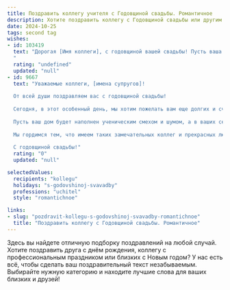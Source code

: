 ```yaml
---
title: Поздравить коллегу учителя с Годовщиной свадьбы. Романтичное
description: Хотите поздравить коллегу с Годовщиной свадьбы или другим праздником? Наш ИИ создаст незабываемое поздравление, а вы обязательно выделитесь среди других.  
date: 2024-10-25
tags: second tag
wishes:
- id: 103419
  text: "Дорогая [Имя коллеги], с годовщиной вашей свадьбы! Пусть ваша любовь, как прекрасный учебник,  будет написана самыми яркими и трогательными главами, полными нежности, взаимопонимания и счастливых мгновений. Желаю вам, чтобы каждый день вашей совместной жизни был наполнен теплотой, как уютный классный час, и радостью, сравнимой с успехом ваших учеников!  Будьте счастливы!
  "
  rating: "undefined"
  updated: "null"
- id: 9667
  text: "Уважаемые коллеги, [имена супругов]!
  
  От всей души поздравляем вас с годовщиной свадьбы!
  
  Сегодня, в этот особенный день, мы хотим пожелать вам еще долгих и счастливых лет совместной жизни. Пусть ваш союз будет крепким и нерушимым, как учебный класс. Пусть понимание, поддержка и любовь будут вашими верными спутницами на каждом жизненном уроке.
  
  Пусть ваш дом будет наполнен ученическим смехом и шумом, а в ваших сердцах всегда будет царить романтическая атмосфера тетрадей и учебников.
  
  Мы гордимся тем, что имеем таких замечательных коллег и прекрасных людей, как вы. Желаем вам и дальше радовать всех нас своим присутствием и профессионализмом.
  
  С годовщиной свадьбы!"
  rating: "0"
  updated: "null"

selectedValues:
  recipients: "kollegu"
  holidays: "s-godovshinoj-svavadby"
  professions: "uchitel"
  style: "romantichnoe"

links:
- slug: "pozdravit-kollegu-s-godovshinoj-svavadby-romantichnoe"
  title: "Поздравить коллегу с Годовщиной свадьбы. Романтичное"
---
```


Здесь вы найдете отличную подборку поздравлений на любой случай. 
Хотите поздравить друга с днём рождения, коллегу с профессиональным праздником или близких с Новым годом? У нас есть всё, чтобы сделать ваш поздравительный текст незабываемым. Выбирайте нужную категорию и находите лучшие слова для ваших близких и друзей!
